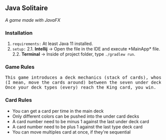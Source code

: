 ## Java Solitaire
*A game made with JavaFX*

### Installation
1. `requirements:` At least Java 11 installed.
3. `setup:`
2.1. **Intellij** -> Open the file in the IDE and execute \*MainApp\* file.
2.2. **Terminal** -> Inside of project folder, type `./gradlew run`.

### Game Rules
<pre>
This game introduces a deck mechanics (stack of cards), whose you have to manipulate
(I mean, move the cards around) between the seven under decks and the four single type ones.
Once your deck types (every) reach the King card, you win.
</pre>

### Card Rules
* You can get a card per time in the main deck
* Only different colors can be pushed into the under card decks
* A card number need to be minus 1 against the last under deck card
* A card number need to be plus 1 against the last type deck card
* You can move multiples card at once, if they're sequential
